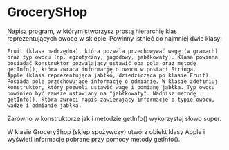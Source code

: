 # GrocerySHop
Napisz program, w którym stworzysz prostą hierarchię klas reprezentujących owoce w sklepie. Powinny istnieć co najmniej dwie klasy:

    Fruit (klasa nadrzędna), która pozwala przechowywać wagę (w gramach) oraz typ owocu (np. egzotyczny, jagodowy, jabłkowaty). Klasa powinna posiadać konstruktor pozwalający ustawić oba pola oraz metodę getInfo(), która zwraca informację o owocu w postaci Stringa.
    Apple (klasa reprezentująca jabłko, dziedzicząca po klasie Fruit). Posiada pole przechowujące informację o odmianie. W klasie zdefiniuj konstruktor, który pozwoli ustawić wagę i odmianę jabłka. Typ owocu powinien być zawsze ustawiany na "jabłkowaty". Nadpisz metodę getInfo(), która zwróci napis zawierający informacje o typie owocu, wadze i odmianie jabłka.

Zarówno w konstruktorze jak i metodzie getInfo() wykorzystaj słowo super.

W klasie GroceryShop (sklep spożywczy) utwórz obiekt klasy Apple i wyświetl informacje pobrane przy pomocy metody getInfo().
